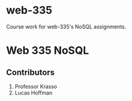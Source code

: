 # web-335
Course work for web-335's NoSQL assignments.
<h1> Web 335 NoSQL </h1>
<h2> Contributors </h2>
<ol>
  <li> Professor Krasso </li>
  <li> Lucas Hoffman </li>
  </ol>
